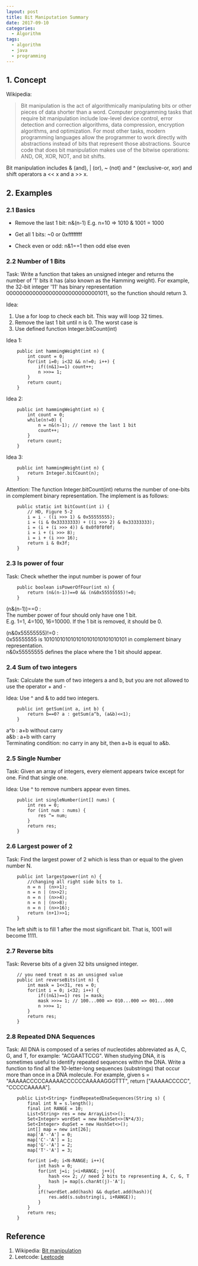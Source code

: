 ```yaml
---
layout: post
title: Bit Maniputation Summary
date: 2017-09-10
categories: 
  - Algorithm
tags: 
  - algorithm
  - java
  - programming
---
```


## 1. Concept
Wikipedia:
> Bit manipulation is the act of algorithmically manipulating bits or other pieces of data shorter than a word. Computer programming tasks that require bit manipulation include low-level device control, error detection and correction algorithms, data compression, encryption algorithms, and optimization. For most other tasks, modern programming languages allow the programmer to work directly with abstractions instead of bits that represent those abstractions. Source code that does bit manipulation makes use of the bitwise operations: AND, OR, XOR, NOT, and bit shifts.

Bit manipulation includes & (and), | (or), ~ (not) and ^ (exclusive-or, xor) and shift operators a << x and a >> x.

## 2. Examples

### 2.1 Basics

* Remove the last 1 bit:  n&(n-1)
E.g. n=10 => 1010 & 1001 = 1000

* Get all 1 bits: ~0 or 0xffffffff

* Check even or odd: n&1==1 then odd else even 

### 2.2 Number of 1 Bits

Task: Write a function that takes an unsigned integer and returns the number of ’1' bits it has (also known as the Hamming weight). For example, the 32-bit integer '11' has binary representation 00000000000000000000000000001011, so the function should return 3.<br>

Idea: <br>
1. Use a for loop to check each bit. This way will loop 32 times.
2. Remove the last 1 bit until n is 0. The worst case is 
3. Use defined function Integer.bitCount(int)

Idea 1:
```
    public int hammingWeight(int n) {
        int count = 0;
        for(int i=0; i<32 && n!=0; i++) {
            if((n&1)==1) count++;
            n >>>= 1;
        }
        return count;
    }
```
Idea 2:
```
    public int hammingWeight(int n) {
        int count = 0;
        while(n!=0) {
            n = n&(n-1); // remove the last 1 bit
            count++;
        }
        return count;
    }
```
Idea 3:
```
    public int hammingWeight(int n) {
        return Integer.bitCount(n);
    }
```
Attention: The function Integer.bitCount(int) returns the number of one-bits in complement binary representation. The implement is as follows:
```
    public static int bitCount(int i) {
        // HD, Figure 5-2
        i = i - ((i >>> 1) & 0x55555555);
        i = (i & 0x33333333) + ((i >>> 2) & 0x33333333);
        i = (i + (i >>> 4)) & 0x0f0f0f0f;
        i = i + (i >>> 8);
        i = i + (i >>> 16);
        return i & 0x3f;
    }
```

### 2.3 Is power of four

Task: Check whether the input number is power of four
```
    public boolean isPowerOfFour(int n) {
        return (n&(n-1))==0 && (n&0x55555555)!=0;
    }
```
(n&(n-1))==0 : <br>
The number power of four should only have one 1 bit. <br>
E.g. 1=1, 4=100, 16=10000. If the 1 bit is removed, it should be 0. <br>

(n&0x55555555)!=0 : <br>
0x55555555 is 1010101010101010101010101010101 in complement binary representation. <br>
n&0x55555555 defines the place where the 1 bit should appear. <br>


### 2.4 Sum of two integers
    
Task: Calculate the sum of two integers a and b, but you are not allowed to use the operator + and - <br>

Idea: Use ^ and & to add two integers.
```
    public int getSum(int a, int b) {
        return b==0? a : getSum(a^b, (a&b)<<1);
    }
```
a^b : a+b without carry <br>
a&b : a+b with carry <br>
Terminating condition: no carry in any bit, then a+b is equal to a&b.  <br>

### 2.5 Single Number

Task: Given an array of integers, every element appears twice except for one. Find that single one. <br>

Idea: Use ^ to remove numbers appear even times.
```
    public int singleNumber(int[] nums) {
        int res = 0;
        for (int num : nums) {
            res ^= num;
        }
        return res;
    }
```
### 2.6 Largest power of 2

Task: Find the largest power of 2 which is less than or equal to the given number N.
```
    public int largestpower(int n) {
        //changing all right side bits to 1.
        n = n | (n>>1);
        n = n | (n>>2);
        n = n | (n>>4);
        n = n | (n>>8);
        n = n | (n>>16); 
        return (n+1)>>1;
    }
```
The left shift is to fill 1 after the most significant bit. That is, 1001 will become 1111.

### 2.7 Reverse bits

Task: Reverse bits of a given 32 bits unsigned integer.
```
    // you need treat n as an unsigned value
    public int reverseBits(int n) {
        int mask = 1<<31, res = 0;
        for(int i = 0; i<32; i++) {
            if((n&1)==1) res |= mask;
            mask >>>= 1; // 100...000 => 010...000 => 001...000
            n >>>= 1;
        }
        return res;
    }
```
### 2.8 Repeated DNA Sequences

Task: All DNA is composed of a series of nucleotides abbreviated as A, C, G, and T, for example: "ACGAATTCCG". When studying DNA, it is sometimes useful to identify repeated sequences within the DNA.
Write a function to find all the 10-letter-long sequences (substrings) that occur more than once in a DNA molecule.
For example, given s = "AAAAACCCCCAAAAACCCCCCAAAAAGGGTTT", return ["AAAAACCCCC", "CCCCCAAAAA"].

```
    public List<String> findRepeatedDnaSequences(String s) {
        final int N = s.length();
        final int RANGE = 10;
        List<String> res = new ArrayList<>();
        Set<Integer> wordSet = new HashSet<>(N*4/3);
        Set<Integer> dupSet = new HashSet<>();
        int[] map = new int[26];
        map['A'-'A'] = 0;
        map['C'-'A'] = 1;
        map['G'-'A'] = 2;
        map['T'-'A'] = 3;
        
        for(int i=0; i<N-RANGE; i++){
            int hash = 0;
            for(int j=i; j<i+RANGE; j++){
                hash <<= 2; // need 2 bits to representing A, C, G, T 
                hash |= map[s.charAt(j)-'A'];
            }
            if(!wordSet.add(hash) && dupSet.add(hash)){
                res.add(s.substring(i, i+RANGE));
            }
        }
        return res;
    }
```

## Reference
1. Wikipedia: [Bit manipulation](https://en.wikipedia.org/wiki/Bit_manipulation)
2. Leetcode: [Leetcode](https://leetcode.com/)

